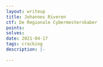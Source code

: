 ```yaml
---
layout: writeup
title: Johannes Riveren
ctf: De Regionale Cybermesterskaber
points: 
solves: 
date: 2021-04-17
tags: cracking
description: |-
    
---
```

